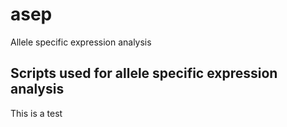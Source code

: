 # asep
Allele specific expression analysis

## Scripts used for allele specific expression analysis
This is a test
